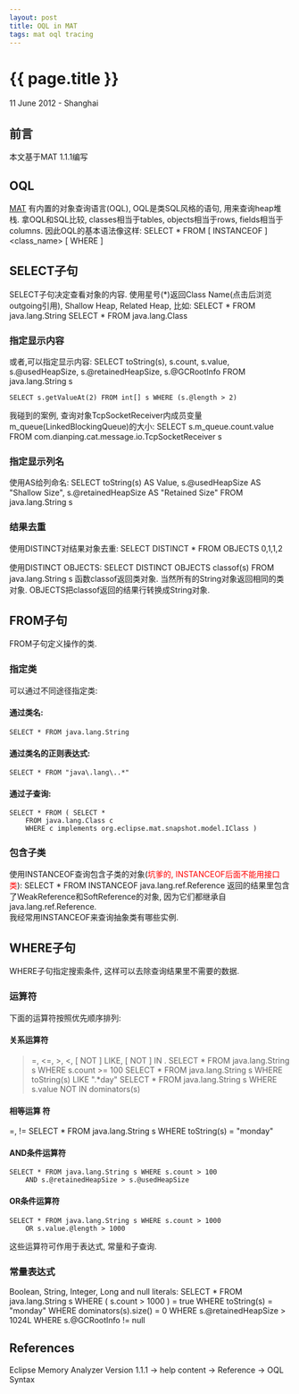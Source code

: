 ```yaml
---
layout: post
title: OQL in MAT 
tags: mat oql tracing
---
```


{{ page.title }}
================

<p class="meta">11 June 2012 - Shanghai</p>

前言
------------------------------------------------
本文基于MAT 1.1.1编写

OQL
-------------------------------------------------
[MAT](http://www.eclipse.org/mat/) 有内置的对象查询语言(OQL), OQL是类SQL风格的语句, 用来查询heap堆栈. 
拿OQL和SQL比较, classes相当于tables, objects相当于rows, fields相当于columns. 因此OQL的基本语法像这样:
	SELECT * FROM [ INSTANCEOF ] <class_name> [ WHERE <filter-expression>]

SELECT子句
----------------------------------------
SELECT子句决定查看对象的内容. 使用星号(*)返回Class Name(点击后浏览outgoing引用), Shallow Heap, Related Heap, 比如:
	SELECT * FROM java.lang.String
	SELECT * FROM java.lang.Class

### 指定显示内容
或者,可以指定显示内容:
	SELECT toString(s), s.count, s.value, s.@usedHeapSize, 
		s.@retainedHeapSize, s.@GCRootInfo 
		FROM java.lang.String s

	SELECT s.getValueAt(2) FROM int[] s WHERE (s.@length > 2)

我碰到的案例, 查询对象TcpSocketReceiver内成员变量m_queue(LinkedBlockingQueue)的大小:
	SELECT s.m_queue.count.value 
		FROM com.dianping.cat.message.io.TcpSocketReceiver s 

### 指定显示列名
使用AS给列命名:
	SELECT toString(s) AS Value,
	    s.@usedHeapSize AS "Shallow Size",
	    s.@retainedHeapSize AS "Retained Size"
		FROM java.lang.String s

### 结果去重
使用DISTINCT对结果对象去重:
	SELECT DISTINCT * 
		FROM OBJECTS 0,1,1,2

使用DISTINCT OBJECTS:
	SELECT DISTINCT OBJECTS classof(s) 
		FROM java.lang.String s
函数classof返回类对象. 当然所有的String对象返回相同的类对象. OBJECTS把classof返回的结果行转换成String对象.

FROM子句
----------------------------
FROM子句定义操作的类.

### 指定类
可以通过不同途径指定类:

#### 通过类名:
	SELECT * FROM java.lang.String

#### 通过类名的正则表达式:
	SELECT * FROM "java\.lang\..*"

#### 通过子查询:
	SELECT * FROM ( SELECT *
		FROM java.lang.Class c
		WHERE c implements org.eclipse.mat.snapshot.model.IClass )

### 包含子类
使用INSTANCEOF查询包含子类的对象(<font color="red">坑爹的, INSTANCEOF后面不能用接口类</font>):
	SELECT * FROM INSTANCEOF java.lang.ref.Reference
返回的结果里包含了WeakReference和SoftReference的对象, 因为它们都继承自java.lang.ref.Reference. 	
我经常用INSTANCEOF来查询抽象类有哪些实例.


WHERE子句
------------------------
WHERE子句指定搜索条件, 这样可以去除查询结果里不需要的数据. 

### 运算符
下面的运算符按照优先顺序排列:

#### 关系运算符
>=, <=, >, <, [ NOT ] LIKE, [ NOT ] IN .
	SELECT * FROM java.lang.String s WHERE s.count >= 100
	SELECT * FROM java.lang.String s WHERE toString(s) LIKE ".*day"
	SELECT * FROM java.lang.String s WHERE s.value NOT IN dominators(s)

#### 相等运算	符
=, != 
	SELECT * FROM java.lang.String s WHERE toString(s) = "monday"

#### AND条件运算符
	SELECT * FROM java.lang.String s WHERE s.count > 100 
		AND s.@retainedHeapSize > s.@usedHeapSize

#### OR条件运算符
	SELECT * FROM java.lang.String s WHERE s.count > 1000 
		OR s.value.@length > 1000

这些运算符可作用于表达式, 常量和子查询.

### 常量表达式
Boolean, String, Integer, Long and null literals:
	SELECT * FROM java.lang.String s
	         WHERE ( s.count > 1000 ) = true
	         WHERE toString(s) = "monday"
	         WHERE dominators(s).size() = 0
	         WHERE s.@retainedHeapSize > 1024L
	         WHERE s.@GCRootInfo != null

References
-----------------------------
Eclipse Memory Analyzer Version 1.1.1 -> help content -> Reference -> OQL Syntax